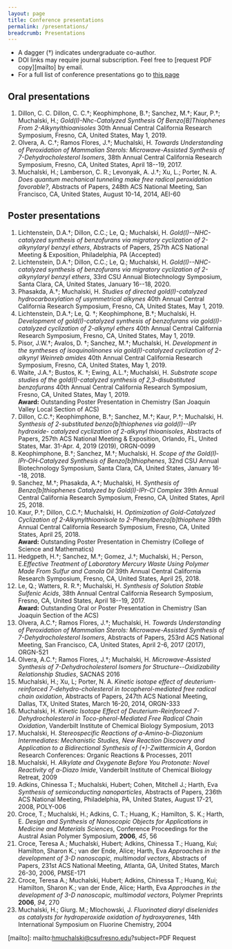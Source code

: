 ```yaml
---
layout: page
title: Conference presentations
permalink: /presentations/
breadcrumb: Presentations
---
```


* A dagger (&#8224;) indicates undergraduate co-author. 
* DOI links may require journal subscription. Feel free to [request PDF copy][mailto] by email.
* For a full list of conference presentations go to [this page](/publications)

## Oral presentations

1. Dillon, C. C. Dillon, C. C.&#8224;; Keophimphone, B.&#8224;; Sanchez, M.&#8224;; Kaur, P.&#8224;; Muchalski, H.; *Gold(I)-Nhc-Catalyzed Synthesis Of Benzo[B]Thiophenes From 2-Alkynylthioanisoles* 30th Annual Central California Research Symposium, Fresno, CA, United States, May 1, 2019. 
2. Olvera, A. C.&#8224;; Ramos Flores, J.&#8224;; Muchalski, H. *Towards Understanding of Peroxidation of Mammalian Sterols: Microwave-Assisted Synthesis of 7-Dehydrocholesterol Isomers*, 38th Annual Central California Research Symposium, Fresno, CA, United States, April 18--19, 2017. 
3. Muchalski, H.; Lamberson, C. R.; Levonyak, A. J.&#8224;; Xu, L.; Porter, N. A. *Does quantum mechanical tunneling make free radical peroxidation favorable?*, Abstracts of Papers, 248th ACS National Meeting, San Francisco, CA, United States, August 10-14, 2014, AEI-60

## Poster presentations

1. Lichtenstein, D.A.&#8224;; Dillon, C.C.; Le, Q.; Muchalski, H. *Gold(I)--NHC-catalyzed synthesis of benzofurans via migratory cyclization of 2-alkynylaryl benzyl ethers*, Abstracts of Papers, 257th ACS National Meeting & Exposition, Philadelphia, PA (Accepted)
2. Lichtenstein, D.A.&#8224;; Dillon, C.C.; Le, Q.; Muchalski, H. *Gold(I)--NHC-catalyzed synthesis of benzofurans via migratory cyclization of 2-alkynylaryl benzyl ethers*, 33rd CSU Annual Biotechnology Symposium, Santa Clara, CA, United States, January 16--18, 2020.
3. Phasakda, A.&#8224;; Muchalski, H. *Studies of directed gold(I)-catalyzed hydrocarboxylation of usymmetrical alkynes* 40th Annual Central California Research Symposium, Fresno, CA, United States, May 1, 2019.
4. Lichtenstein, D.A.&#8224;; Le, Q. &#8224;; Keophimphone, B.&#8224;; Muchalski, H. *Development of gold(I)-catalyzed synthesis of benzofurans via gold(I)-catalyzed cyclization of 2-alkynyl ethers* 40th Annual Central California Research Symposium, Fresno, CA, United States, May 1, 2019.
5. Pisor, J.W.&#8224;; Avalos, D. &#8224;; Sanchez, M.&#8224;; Muchalski, H. *Development in the syntheses of isoquinolinones via gold(I)-catalyzed cyclization of 2-alkynyl Weinreb amides* 40th Annual Central California Research Symposium, Fresno, CA, United States, May 1, 2019.
6. Waite, J.A.&#8224;; Bustos, K. &#8224;; Ewing, A.L.&#8224;; Muchalski, H. *Substrate scope studies of the gold(I)-catalyzed synthesis of 2,3-disubstituted benzofurans* 40th Annual Central California Research Symposium, Fresno, CA, United States, May 1, 2019.  
**Award:** Outstanding Poster Presentation in Chemistry (San Joaquin Valley Local Section of ACS)
7. Dillon, C.C.&#8224;; Keophimphone, B.&#8224;; Sanchez, M.&#8224;; Kaur, P.&#8224;; Muchalski, H. *Synthesis of 2-substituted benzo[b]thiophenes via gold(I)--IPr hydroxide- catalyzed cyclization of 2-alkynyl thioanisoles*, Abstracts of Papers, 257th ACS National Meeting & Exposition, Orlando, FL, United States, Mar. 31-Apr. 4, 2019 (2019), ORGN-0099
8. Keophimphone, B.&#8224;; Sanchez, M.&#8224;; Muchalski, H. *Scope of the Gold(I)‐IPr‐OH‐Catalyzed Synthesis of Benzo[b]thiophenes*, 32nd CSU Annual Biotechnology Symposium, Santa Clara, CA, United States, January 16--18, 2018.
9. Sanchez, M.&#8224;; Phasakda, A.&#8224;; Muchalski, H. *Synthesis of Benzo[b]thiophenes Catalyzed by Gold(I)-IPr-Cl Complex* 39th Annual Central California Research Symposium, Fresno, CA, United States, April 25, 2018.
10. Kaur, P.&#8224;; Dillon, C.C.&#8224;; Muchalski, H. *Optimization of Gold-Catalyzed Cyclization of 2-Alkynylthioanisole to 2-Phenylbenzo[b]thiophene* 39th Annual Central California Research Symposium, Fresno, CA, United States, April 25, 2018.  
**Award:** Outstanding Poster Presentation in Chemistry (College of Science and Mathematics)
11. Hedgpeth, H.&#8224;; Sanchez, M.&#8224;; Gomez, J.&#8224;; Muchalski, H.; Person, E.*Effective Treatment of Laboratory Mercury Waste Using Polymer Made From Sulfur and Canola Oil* 39th Annual Central California Research Symposium, Fresno, CA, United States, April 25, 2018.
12. Le, Q.; Watters, R. R.&#8224;; Muchalski, H. *Synthesis of Solution Stable Sulfenic Acids*, 38th Annual Central California Research Symposium, Fresno, CA, United States, April 18--19, 2017.  
**Award:** Outstanding Oral or Poster Presentation in Chemistry (San Joaquin Section of the ACS)
13. Olvera, A.C.&#8224;; Ramos Flores, J.&#8224;; Muchalski, H. *Towards Understanding of Peroxidation of Mammalian Sterols: Microwave-Assisted Synthesis of 7-Dehydrocholesterol Isomers*, Abstracts of Papers, 253rd ACS National Meeting, San Francisco, CA, United States, April 2-6, 2017 (2017), ORGN-521
14. Olvera, A.C.&#8224;; Ramos Flores, J.&#8224;; Muchalski, H. *Microwave-Assisted Synthesis of 7-Dehydrocholesterol Isomers for Structure--Oxidizability Relationship Studies*, SACNAS 2016
15. Muchalski, H.; Xu, L; Porter, N. A. *Kinetic isotope effect of deuterium-reinforced 7-dehydro-cholesterol in tocopherol-mediated free radical chain oxidation*, Abstracts of Papers, 247th ACS National Meeting, Dallas, TX, United States, March 16-20, 2014, ORGN-333
16. Muchalski, H. *Kinetic Isotope Effect of Deuterium-Reinforced 7-Dehydrocholesterol in Toco-pherol-Mediated Free Radical Chain Oxidation*, Vanderbilt Institute of Chemical Biology Symposium, 2013
17. Muchalski, H. *Stereospecific Reactions of a-Amino-b-Diazonium Intermediates: Mechanistic Studies, New Reaction Discovery and Application to a Bidirectional Synthesis of (+)-Zwittermicin A*, Gordon Research Conferences: Organic Reactions & Processes, 2011
18. Muchalski, H. *Alkylate and Oxygenate Before You Protonate: Novel Reactivity of $\alpha$-Diazo Imide*, Vanderbilt Institute of Chemical Biology Retreat, 2009
19. Adkins, Chinessa T.; Muchalski, Hubert; Cohen, Mitchell J.; Harth, Eva *Synthesis of semiconducting nanoparticles*, Abstracts of Papers, 236th ACS National Meeting, Philadelphia, PA, United States, August 17-21, 2008, POLY-006
20. Croce, T.; Muchalski, H.; Adkins, C. T.; Huang, K.; Hamilton, S. K.; Harth, E. *Design and Synthesis of Nanoscopic Objects for Applications in Medicine and Materials Sciences*, Conference Proceedings for the Austral Asian Polymer Symposium, **2006**, *45*, 56
21. Croce, Teresa A.; Muchalski, Hubert; Adkins, Chinessa T.; Huang, Kui; Hamilton, Sharon K.; van der Ende, Alice; Harth, Eva *Approaches in the development of 3-D nanoscopic, multimodal vectors*, Abstracts of Papers, 231st ACS National Meeting, Atlanta, GA, United States, March 26-30, 2006, PMSE-171
22. Croce, Teresa A.; Muchalski, Hubert; Adkins, Chinessa T.; Huang, Kui; Hamilton, Sharon K.; van der Ende, Alice; Harth, Eva *Approaches in the development of 3-D nanoscopic, multimodal vectors*, Polymer Preprints **2006**, *94*, 270
23. Muchalski, H.; Giurg. M.; Mlochowski, J. *Fluorinated diaryl diselenides as catalysts for hydroperoxide oxidation of hydroxyarenes*, 14th International Symposium on Fluorine Chemistry, 2004

[cv]: /downloads/vitae.pdf
[mailto]: mailto:hmuchalski@csufresno.edu?subject=PDF Request
